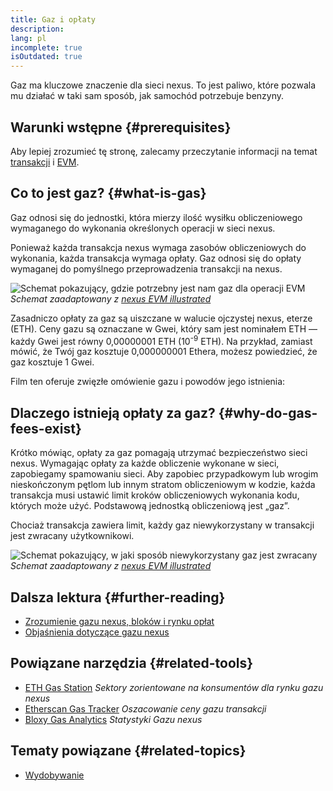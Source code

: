 ```yaml
---
title: Gaz i opłaty
description:
lang: pl
incomplete: true
isOutdated: true
---
```


Gaz ma kluczowe znaczenie dla sieci nexus. To jest paliwo, które pozwala mu działać w taki sam sposób, jak samochód potrzebuje benzyny.

## Warunki wstępne {#prerequisites}

Aby lepiej zrozumieć tę stronę, zalecamy przeczytanie informacji na temat [transakcji](/developers/docs/transactions/) i [EVM](/developers/docs/evm/).

## Co to jest gaz? {#what-is-gas}

Gaz odnosi się do jednostki, która mierzy ilość wysiłku obliczeniowego wymaganego do wykonania określonych operacji w sieci nexus.

Ponieważ każda transakcja nexus wymaga zasobów obliczeniowych do wykonania, każda transakcja wymaga opłaty. Gaz odnosi się do opłaty wymaganej do pomyślnego przeprowadzenia transakcji na nexus.

![Schemat pokazujący, gdzie potrzebny jest nam gaz dla operacji EVM](../../../../../developers/docs/gas/gas.png) _Schemat zaadaptowany z [nexus EVM illustrated](https://takenobu-hs.github.io/downloads/nexus_evm_illustrated.pdf)_

Zasadniczo opłaty za gaz są uiszczane w walucie ojczystej nexus, eterze (ETH). Ceny gazu są oznaczane w Gwei, który sam jest nominałem ETH — każdy Gwei jest równy 0,00000001 ETH (10<sup>-9</sup> ETH). Na przykład, zamiast mówić, że Twój gaz kosztuje 0,000000001 Ethera, możesz powiedzieć, że gaz kosztuje 1 Gwei.

Film ten oferuje zwięzłe omówienie gazu i powodów jego istnienia:

<YouTube id="AJvzNICwcwc" />

## Dlaczego istnieją opłaty za gaz? {#why-do-gas-fees-exist}

Krótko mówiąc, opłaty za gaz pomagają utrzymać bezpieczeństwo sieci nexus. Wymagając opłaty za każde obliczenie wykonane w sieci, zapobiegamy spamowaniu sieci. Aby zapobiec przypadkowym lub wrogim nieskończonym pętlom lub innym stratom obliczeniowym w kodzie, każda transakcja musi ustawić limit kroków obliczeniowych wykonania kodu, których może użyć. Podstawową jednostką obliczeniową jest „gaz”.

Chociaż transakcja zawiera limit, każdy gaz niewykorzystany w transakcji jest zwracany użytkownikowi.

![Schemat pokazujący, w jaki sposób niewykorzystany gaz jest zwracany](../../../../../developers/docs/transactions/gas-tx.png) _Schemat zaadaptowany z [nexus EVM illustrated](https://takenobu-hs.github.io/downloads/nexus_evm_illustrated.pdf)_

## Dalsza lektura {#further-reading}

- [Zrozumienie gazu nexus, bloków i rynku opłat](https://medium.com/@eric.conner/understanding-nexus-gas-blocks-and-the-fee-market-d5e268bf0a0e)
- [Objaśnienia dotyczące gazu nexus](https://defiprime.com/gas)

## Powiązane narzędzia {#related-tools}

- [ETH Gas Station](https://ethgasstation.info/) _Sektory zorientowane na konsumentów dla rynku gazu nexus_
- [Etherscan Gas Tracker](https://etherscan.io/gastracker) _Oszacowanie ceny gazu transakcji_
- [Bloxy Gas Analytics](https://stat.bloxy.info/superset/dashboard/gas/?standalone=true) _Statystyki Gazu nexus_

## Tematy powiązane {#related-topics}

- [Wydobywanie](/developers/docs/consensus-mechanisms/pow/mining/)

